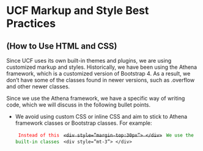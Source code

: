 # UCF Markup and Style Best Practices

## (How to Use HTML and CSS)

Since UCF uses its own built-in themes and plugins, we are using customized markup and
styles. Historically, we have been using the Athena framework, which is a customized
version of Bootstrap 4. As a result, we don’t have some of the classes found in newer
versions, such as .overflow and other newer classes.

Since we use the Athena framework, we have a specific way of writing code, which we will
discuss in the following bullet points.

<ul>
<li> We avoid using custom CSS or inline CSS and aim to stick to Athena framework
classes or Bootstrap classes. For example:
</li>

<code style="color:red"> Instead of this </code> <s>`<div style=”margin-top:30px”> </div>`</s>
<code style="color:green"> We use the built-in classes </code> `<div style=”mt-3”> </div>`
